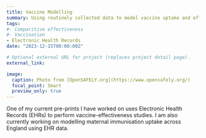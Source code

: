 ```yaml
---
title: Vaccine Modelling
summary: Using routinely collected data to model vaccine uptake and effectiveness
tags:
#- Comparitive effectiveness
#- Vaccination
- Electronic Health Records
date: "2023-12-15T00:00:00Z"

# Optional external URL for project (replaces project detail page).
external_link: 

image:
  caption: Photo from [OpenSAFELY.org](https://www.opensafely.org/)
  focal_point: Smart
  preview_only: true
---
```


One of my current pre-prints I have worked on uses Electronic Health Records (EHRs) to perform vaccine-effectiveness studies. I am also currently working on modelling maternal immunisation uptake across England using EHR data.